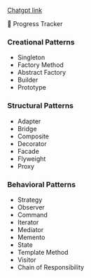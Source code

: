 [Chatgpt link](https://chatgpt.com/share/68dd157c-76e4-8004-9d6a-9f0b6471111a)

📌 Progress Tracker

### Creational Patterns

 - Singleton
 - Factory Method
 - Abstract Factory
 - Builder
 - Prototype

### Structural Patterns

 - Adapter
 - Bridge
 - Composite
 - Decorator
 - Facade
 - Flyweight
 - Proxy

### Behavioral Patterns

 - Strategy
 - Observer
 - Command
 - Iterator
 - Mediator
 - Memento
 - State
 - Template Method
 - Visitor
 - Chain of Responsibility